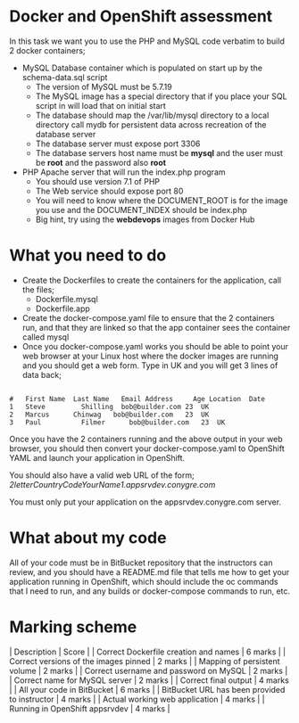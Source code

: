 # Docker and OpenShift assessment

In this task we want you to use the PHP and MySQL code verbatim to build 2 docker containers;

* MySQL Database container which is populated on start up by the schema-data.sql script
  * The version of MySQL must be 5.7.19
  * The MySQL image has a special directory that if you place your SQL script in will load that on initial start
  * The database should map the /var/lib/mysql directory to a local directory call mydb for persistent data across recreation of the database server
  * The database server must expose port 3306
  * The database servers host name must be **mysql** and the user must be **root** and the password also **root**
* PHP Apache server that will run the index.php program
  * You should use version 7.1 of PHP
  * The Web service should expose port 80
  * You will need to know where the DOCUMENT_ROOT is for the image you use and the DOCUMENT_INDEX should be index.php
  * Big hint, try using the **webdevops** images from Docker Hub

# What you need to do

* Create the Dockerfiles to create the containers for the application, call the files;
    * Dockerfile.mysql
    * Dockerfile.app
* Create the docker-compose.yaml file to ensure that the 2 containers run, and that they are linked so that the app container sees the container called mysql
* Once you docker-compose.yaml works you should be able to point your web browser at your Linux host where the docker images are running and you should get a web form.  Type in UK and you will get 3 lines of data back;
```

#	First Name	Last Name	Email Address	  Age Location	Date
1	Steve	      Shilling	bob@builder.com	23	UK
2	Marcus	    Chinwag	  bob@builder.com	23	UK
3	Paul	      Filmer	  bob@builder.com	23	UK
```

Once you have the 2 containers running and the above output in your web browser, you should then convert your docker-compose.yaml to OpenShift YAML and launch your application in OpenShift.

You should also have a valid web URL of the form;
*2letterCountryCodeYourName1.appsrvdev.conygre.com*

You must only put your application on the appsrvdev.conygre.com server.

# What about my code

All of your code must be in BitBucket repository that the instructors can review, and you should have a README.md file that tells me how to get your application running in OpenShift, which should include the oc commands that I need to run, and any builds or docker-compose commands to run, etc.

# Marking scheme

| Description | Score |
| Correct Dockerfile creation and names | 6 marks |
| Correct versions of the images pinned | 2 marks |
| Mapping of persistent volume          | 2 marks |
| Correct username and password on MySQL | 2 marks |
| Correct name for MySQL server         | 2 marks |
| Correct final output                  | 4 marks |
| All your code in BitBucket            | 6 marks |
| BitBucket URL has been provided to instructor | 4 marks |
| Actual working web application        | 4 marks |
| Running in OpenShift appsrvdev        | 4 marks |
